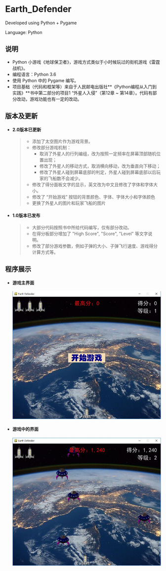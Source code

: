 # Earth_Defender

Developed using Python + Pygame

Language: Python

## 说明

- Python 小游戏《地球保卫者》，游戏方式类似于小时候玩过的街机游戏《雷霆战机》。
- 编程语言：Python 3.6
- 使用 Python 中的 Pygame 编写。
- 项目基础（代码和框架等）来自于人民邮电出版社**《Python编程从入门到实践》**书中第二部分的项目1 “外星人入侵”（第12章 ~ 第14章）。代码有部分改动，游戏功能也有一定的改动。

## 版本及更新

- #### 2.0版本已更新

  > + 添加了太空图片作为游戏背景。
  > + 修改部分游戏机制：
  >   + 取消了外星人的行列编组，改为按照一定频率在屏幕顶部随机位置出现；
  >   + 修改了外星人的移动方式，取消横向移动，改为垂直向下移动；
  >   + 修改了外星人碰到屏幕底部的判定，外星人碰到屏幕底部以后玩家的飞船数不会减少。
  > + 修改了得分面板文字的显示，英文改为中文且修改了字体和字体大小。
  > + 修改了 “开始游戏” 按钮的背景颜色、字体、字体大小和字体颜色
  > + 更换了外星人的图片和玩家飞船的图片

- #### 1.0版本已发布

  > - 大部分代码按照书中所给代码编写，仅有部分改动。
  > - 在得分板部分增加了 "High Score", "Score", "Level" 等文字说明。
  > - 修改了部分游戏参数，例如子弹的大小、子弹飞行速度、游戏得分计算方式等。

## 程序展示

- #### 游戏主界面

  ![](https://github.com/ThoseBygones/Earth_Defender/raw/master/images/img01.jpg)

- #### 游戏中的界面

  ![](https://github.com/ThoseBygones/Earth_Defender/raw/master/images/img02.jpg)